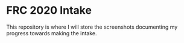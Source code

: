 # FRC 2020 Intake
This repository is where I will store the screenshots documenting my progress towards making the intake.
